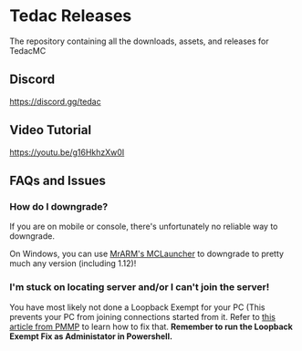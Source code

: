 # Tedac Releases
The repository containing all the downloads, assets, and releases for TedacMC

## Discord
https://discord.gg/tedac

## Video Tutorial
https://youtu.be/g16HkhzXw0I

## FAQs and Issues

### How do I downgrade?
If you are on mobile or console, there's unfortunately no reliable way to downgrade.

On Windows, you can use [MrARM's MCLauncher](https://github.com/MCMrARM/mc-w10-version-launcher/releases/tag/0.4.0) to downgrade to pretty much any version (including 1.12)!

### I'm stuck on locating server and/or I can't join the server!
You have most likely not done a Loopback Exempt for your PC (This prevents your PC from joining connections started from it. Refer to [this article from PMMP](https://doc.pmmp.io/en/rtfd/faq/connecting/win10localhostcantconnect.html) to learn how to fix that. __Remember to run the Loopback Exempt Fix as __Administator__ in Powershell.__
